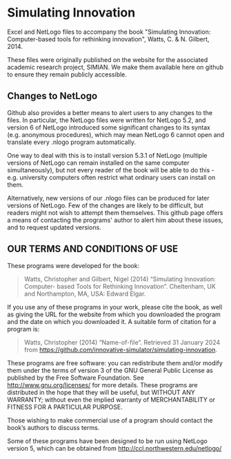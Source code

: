 # Simulating Innovation
Excel and NetLogo files to accompany the book "Simulating Innovation: Computer-based tools for rethinking innovation", Watts, C. &amp; N. Gilbert, 2014.

These files were originally published on the website for the associated academic research project, SIMIAN. We make them available here on github to ensure they remain publicly accessible. 

## Changes to NetLogo

Github also provides a better means to alert users to any changes to the files. In particular, the NetLogo files were written for NetLogo 5.2, and version 6 of NetLogo introduced some significant changes to its syntax (e.g. anonymous procedures), which may mean NetLogo 6 cannot open and translate every .nlogo program automatically. 

One way to deal with this is to install version 5.3.1 of NetLogo (multiple versions of NetLogo can remain installed on the same computer simultaneously), but not every reader of the book will be able to do this - e.g. university computers often restrict what ordinary users can install on them. 

Alternatively, new versions of our .nlogo files can be produced for later versions of NetLogo. Few of the changes are likely to be difficult, but readers might not wish to attempt them themselves. This github page offers a means of contacting the programs' author to alert him about these issues, and to request updated versions.

## OUR TERMS AND CONDITIONS OF USE

These programs were developed for the book:

>Watts, Christopher and Gilbert, Nigel (2014) “Simulating Innovation: Computer- based Tools for Rethinking Innovation”. Cheltenham, UK and Northampton, MA, USA: Edward Elgar.

If you use any of these programs in your work, please cite the book, as well as giving the URL for the website from which you downloaded the program and the date on which you downloaded it. A suitable form of citation for a program is:

>Watts, Christopher (2014) “Name-of-file”. Retrieved 31 January 2024 from https://github.com/innovative-simulator/simulating-innovation.

These programs are free software: you can redistribute them and/or modify them under the terms of version 3 of the GNU General Public License as published by the Free Software Foundation. See http://www.gnu.org/licenses/ for more details. These programs are distributed in the hope that they will be useful, but WITHOUT ANY WARRANTY; without even the implied warranty of MERCHANTABILITY or FITNESS FOR A PARTICULAR PURPOSE. 

Those wishing to make commercial use of a program should contact the book’s authors to discuss terms.

Some of these programs have been designed to be run using NetLogo version 5, which can be obtained from http://ccl.northwestern.edu/netlogo/

